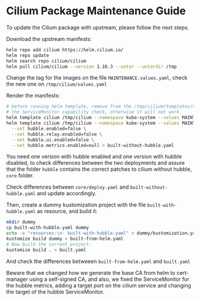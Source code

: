 # Cilium Package Maintenance Guide

To update the Cilium package with upstream, please follow the next steps.

Download the upstream manifests:

```bash
helm repo add cilium https://helm.cilium.io/
helm repo update
helm search repo cilium/cilium
helm pull cilium/cilium --version 1.16.3 --untar --untardir /tmp
```

Change the tag for the images on the file `MAINTENANCE.values.yaml`, check the
new one on `/tmp/cilium/values.yaml`

Render the manifests:

```bash
# before running helm template, remove from the /tmp/cilium/templates/validate.yaml
# the ServiceMonitor capability check, otherwise it will not work
helm template cilium /tmp/cilium --namespace kube-system --values MAINTENANCE.values.yaml > built-with-hubble.yaml
helm template cilium /tmp/cilium --namespace kube-system --values MAINTENANCE.values.yaml \
  --set hubble.enabled=false \
  --set hubble.relay.enabled=false \
  --set hubble.ui.enabled=false \
  --set hubble.metrics.enabled=null > built-without-hubble.yaml
```

You need one version with hubble enabled and one version with hubble disabled, to
check differences between the two deployments and assure that the folder `hubble`
contains the correct patches to cilium without hubble, `core` folder.

Check differences between `core/deploy.yaml` and `built-without-hubble.yaml` and
update accordingly.

Then, create a dummy kustomization project with the file `built-with-hubble.yaml`
as resource, and build it:

```bash
mkdir dummy
cp built-with-hubble.yaml dummy
echo -e "resources:\n- built-with-hubble.yaml" > dummy/kustomization.yaml
kustomize build dummy > built-from-helm.yaml
# Now build the current project:
kustomize build . > built.yaml
```

And check the differences betweeen `built-from-helm.yaml` and `built.yaml`

Beware that we changed how we generate the base CA from helm to cert-manager using
a self-signed CA, and also, we fixed the ServiceMonitor for the hubble metrics,
adding a target port on the cilium service and changing the target of the hubble
ServiceMonitor.
